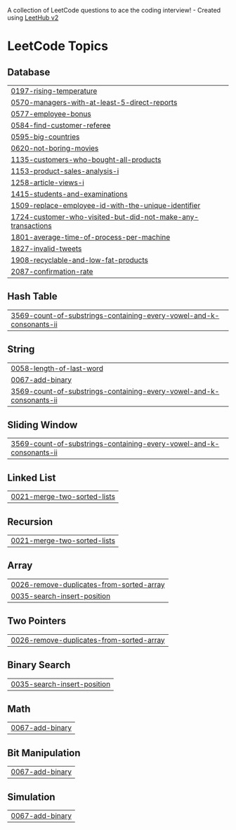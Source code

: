 A collection of LeetCode questions to ace the coding interview! - Created using [LeetHub v2](https://github.com/arunbhardwaj/LeetHub-2.0)
<!---LeetCode Topics Start-->
# LeetCode Topics
## Database
|  |
| ------- |
| [0197-rising-temperature](https://github.com/dharanisri-2004/leetcode/tree/master/0197-rising-temperature) |
| [0570-managers-with-at-least-5-direct-reports](https://github.com/dharanisri-2004/leetcode/tree/master/0570-managers-with-at-least-5-direct-reports) |
| [0577-employee-bonus](https://github.com/dharanisri-2004/leetcode/tree/master/0577-employee-bonus) |
| [0584-find-customer-referee](https://github.com/dharanisri-2004/leetcode/tree/master/0584-find-customer-referee) |
| [0595-big-countries](https://github.com/dharanisri-2004/leetcode/tree/master/0595-big-countries) |
| [0620-not-boring-movies](https://github.com/dharanisri-2004/leetcode/tree/master/0620-not-boring-movies) |
| [1135-customers-who-bought-all-products](https://github.com/dharanisri-2004/leetcode/tree/master/1135-customers-who-bought-all-products) |
| [1153-product-sales-analysis-i](https://github.com/dharanisri-2004/leetcode/tree/master/1153-product-sales-analysis-i) |
| [1258-article-views-i](https://github.com/dharanisri-2004/leetcode/tree/master/1258-article-views-i) |
| [1415-students-and-examinations](https://github.com/dharanisri-2004/leetcode/tree/master/1415-students-and-examinations) |
| [1509-replace-employee-id-with-the-unique-identifier](https://github.com/dharanisri-2004/leetcode/tree/master/1509-replace-employee-id-with-the-unique-identifier) |
| [1724-customer-who-visited-but-did-not-make-any-transactions](https://github.com/dharanisri-2004/leetcode/tree/master/1724-customer-who-visited-but-did-not-make-any-transactions) |
| [1801-average-time-of-process-per-machine](https://github.com/dharanisri-2004/leetcode/tree/master/1801-average-time-of-process-per-machine) |
| [1827-invalid-tweets](https://github.com/dharanisri-2004/leetcode/tree/master/1827-invalid-tweets) |
| [1908-recyclable-and-low-fat-products](https://github.com/dharanisri-2004/leetcode/tree/master/1908-recyclable-and-low-fat-products) |
| [2087-confirmation-rate](https://github.com/dharanisri-2004/leetcode/tree/master/2087-confirmation-rate) |
## Hash Table
|  |
| ------- |
| [3569-count-of-substrings-containing-every-vowel-and-k-consonants-ii](https://github.com/dharanisri-2004/leetcode/tree/master/3569-count-of-substrings-containing-every-vowel-and-k-consonants-ii) |
## String
|  |
| ------- |
| [0058-length-of-last-word](https://github.com/dharanisri-2004/leetcode/tree/master/0058-length-of-last-word) |
| [0067-add-binary](https://github.com/dharanisri-2004/leetcode/tree/master/0067-add-binary) |
| [3569-count-of-substrings-containing-every-vowel-and-k-consonants-ii](https://github.com/dharanisri-2004/leetcode/tree/master/3569-count-of-substrings-containing-every-vowel-and-k-consonants-ii) |
## Sliding Window
|  |
| ------- |
| [3569-count-of-substrings-containing-every-vowel-and-k-consonants-ii](https://github.com/dharanisri-2004/leetcode/tree/master/3569-count-of-substrings-containing-every-vowel-and-k-consonants-ii) |
## Linked List
|  |
| ------- |
| [0021-merge-two-sorted-lists](https://github.com/dharanisri-2004/leetcode/tree/master/0021-merge-two-sorted-lists) |
## Recursion
|  |
| ------- |
| [0021-merge-two-sorted-lists](https://github.com/dharanisri-2004/leetcode/tree/master/0021-merge-two-sorted-lists) |
## Array
|  |
| ------- |
| [0026-remove-duplicates-from-sorted-array](https://github.com/dharanisri-2004/leetcode/tree/master/0026-remove-duplicates-from-sorted-array) |
| [0035-search-insert-position](https://github.com/dharanisri-2004/leetcode/tree/master/0035-search-insert-position) |
## Two Pointers
|  |
| ------- |
| [0026-remove-duplicates-from-sorted-array](https://github.com/dharanisri-2004/leetcode/tree/master/0026-remove-duplicates-from-sorted-array) |
## Binary Search
|  |
| ------- |
| [0035-search-insert-position](https://github.com/dharanisri-2004/leetcode/tree/master/0035-search-insert-position) |
## Math
|  |
| ------- |
| [0067-add-binary](https://github.com/dharanisri-2004/leetcode/tree/master/0067-add-binary) |
## Bit Manipulation
|  |
| ------- |
| [0067-add-binary](https://github.com/dharanisri-2004/leetcode/tree/master/0067-add-binary) |
## Simulation
|  |
| ------- |
| [0067-add-binary](https://github.com/dharanisri-2004/leetcode/tree/master/0067-add-binary) |
<!---LeetCode Topics End-->